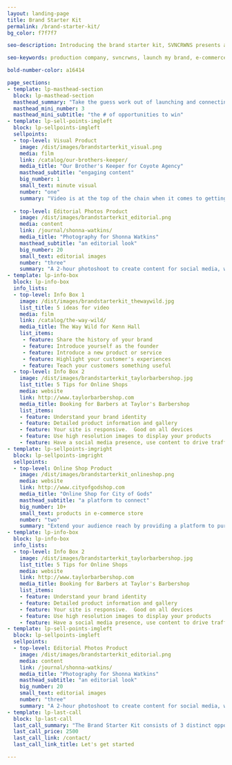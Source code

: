 ```yaml
---
layout: landing-page
title: Brand Starter Kit
permalink: /brand-starter-kit/
bg_color: f7f7f7

seo-description: Introducing the brand starter kit, SVNCRWNS presents a product that can launch a business or brand from idea to a money-making venture.  The Brand Starter kit is the perfect product for the artist or entrepreneur to get started, gain a production team, and create goals as they find more opportunities to grow.

seo-keywords: production company, svncrwns, launch my brand, e-commerce, marketing, lookbooks, visuals, hire my team, brand starter kit

bold-number-color: a16414

page_sections:
- template: lp-masthead-section
  block: lp-masthead-section
  masthead_summary: "Take the guess work out of launching and connecting with your audience.  We've got a three-point strategy for your brand."
  masthead_mini_number: 3
  masthead_mini_subtitle: "the # of opportunities to win"
- template: lp-sell-points-imgleft
  block: lp-sellpoints-imgleft
  sellpoints:
  - top-level: Visual Product
    image: /dist/images/brandstarterkit_visual.png
    media: film
    link: /catalog/our-brothers-keeper/
    media_title: "Our Brother's Keeper for Coyote Agency"
    masthead_subtitle: "engaging content"
    big_number: 1
    small_text: minute visual
    number: "one"
    summary: "Video is at the top of the chain when it comes to getting your customers attention.  Visually appealing, you get a story, you get the lifestyle.  Your customer is one step closer to being able to relate to your product, service or message.  Communicate your brand's message in 60 seconds."
  
  - top-level: Editorial Photos Product
    image: /dist/images/brandstarterkit_editorial.png
    media: content
    link: /journal/shonna-watkins/
    media_title: "Photography for Shonna Watkins"
    masthead_subtitle: "an editorial look"
    big_number: 20
    small_text: editorial images
    number: "three"
    summary: "A 2-hour photoshoot to create content for social media, website and other digital tools.  Convert more customers by delivering high resolution images that represent your brand."
- template: lp-info-box
  block: lp-info-box
  info_lists:
  - top-level: Info Box 1
    image: /dist/images/brandstarterkit_thewaywild.jpg
    list_title: 5 ideas for video
    media: film
    link: /catalog/the-way-wild/
    media_title: The Way Wild for Kenn Hall
    list_items:
     - feature: Share the history of your brand
     - feature: Introduce yourself as the founder
     - feature: Introduce a new product or service
     - feature: Highlight your customer's experiences
     - feature: Teach your customers something useful
  - top-level: Info Box 2
    image: /dist/images/brandstarterkit_taylorbarbershop.jpg
    list_title: 5 Tips for Online Shops
    media: website
    link: http://www.taylorbarbershop.com
    media_title: Booking for Barbers at Taylor's Barbershop
    list_items:
    - feature: Understand your brand identity
    - feature: Detailed product information and gallery
    - feature: Your site is responsive.  Good on all devices
    - feature: Use high resolution images to display your products
    - feature: Have a social media presence, use content to drive traffic
- template: lp-sellpoints-imgright
  block: lp-sellpoints-imgright
  sellpoints:
  - top-level: Online Shop Product
    image: /dist/images/brandstarterkit_onlineshop.png
    media: website
    link: http://www.cityofgodshop.com
    media_title: "Online Shop for City of Gods"
    masthead_subtitle: "a platform to connect"
    big_number: 10+
    small_text: products in e-commerce store
    number: "two"
    summary: "Extend your audience reach by providing a platform to purchase your products and services.  Most importantly, convert your instagram followers into customers.  Consult with us to start planning + developing your online shop with 10 products."
- template: lp-info-box
  block: lp-info-box
  info_lists:
  - top-level: Info Box 2
    image: /dist/images/brandstarterkit_taylorbarbershop.jpg
    list_title: 5 Tips for Online Shops
    media: website
    link: http://www.taylorbarbershop.com
    media_title: Booking for Barbers at Taylor's Barbershop
    list_items:
    - feature: Understand your brand identity
    - feature: Detailed product information and gallery
    - feature: Your site is responsive.  Good on all devices
    - feature: Use high resolution images to display your products
    - feature: Have a social media presence, use content to drive traffic
- template: lp-sell-points-imgleft
  block: lp-sellpoints-imgleft
  sellpoints:
  - top-level: Editorial Photos Product
    image: /dist/images/brandstarterkit_editorial.png
    media: content
    link: /journal/shonna-watkins/
    media_title: "Photography for Shonna Watkins"
    masthead_subtitle: "an editorial look"
    big_number: 20
    small_text: editorial images
    number: "three"
    summary: "A 2-hour photoshoot to create content for social media, website and other digital tools.  Convert more customers by delivering high resolution images that represent your brand."
- template: lp-last-call
  block: lp-last-call
  last_call_summary: "The Brand Starter Kit consists of 3 distinct opportunities to win! (1) A one-minute visual that tells the story of your brand, works as an interactive piece of content and can be the driving force for customer conversions; (2) an online shop to feature 10 or more products; and (3) a two-hour photoshoot to promote your brand, with high resolution editorial images"
  last_call_price: 2500
  last_call_link: /contact/
  last_call_link_title: Let's get started

---
```

